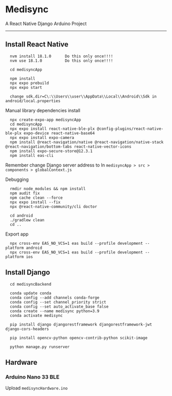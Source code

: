 # Medisync
A React Native Django Arduino Project

---

## Install React Native
      nvm install 18.1.0      Do this only once!!!!
      nvm use 18.1.0          Do this only once!!!!

      cd medisyncApp

      npm install
      npx expo prebuild
      npx expo start

      change sdk.dir=C\:\\Users\\user\\AppData\\Local\\Android\\Sdk in android/local.properties

Manual library dependencies install

      npx create-expo-app medisyncApp
      cd medisyncApp
      npx expo install react-native-ble-plx @config-plugins/react-native-ble-plx expo-device react-native-base64
      npx expo install expo-camera
      npm install @react-navigation/native @react-navigation/native-stack @react-navigation/bottom-tabs react-native-vector-icons
      npm install expo-secure-store@12.3.1
      npm install eas-cli 

Remember change Django server address to In ```medisyncApp > src > components > globalContext.js```

Debugging 

      rmdir node_modules && npm install
      npm audit fix
      npm cache clean --force
      npx expo install --fix
      npx @react-native-community/cli doctor                
      
      cd android
      ./gradlew clean
      cd ..

Export app

      npx cross-env EAS_NO_VCS=1 eas build --profile development --platform android
      npx cross-env EAS_NO_VCS=1 eas build --profile development --platform ios

## Install Django
      cd medisyncBackend

      conda update conda
      conda config --add channels conda-forge
      conda config --set channel_priority strict
      conda config --set auto_activate_base false
      conda create --name medisync python=3.9
      conda activate medisync

      pip install django djangorestframework djangorestframework-jwt django-cors-headers 

      pip install opencv-python opencv-contrib-python scikit-image 

      python manage.py runserver 

## Hardware
### Arduino Nano 33 BLE
Upload ```medisyncHardware.ino```


  
